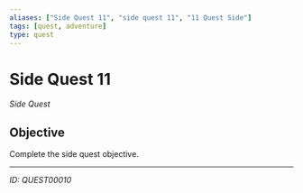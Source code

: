 ```yaml
---
aliases: ["Side Quest 11", "side quest 11", "11 Quest Side"]
tags: [quest, adventure]
type: quest
---
```


# Side Quest 11

*Side Quest*

## Objective
Complete the side quest objective.

---
*ID: QUEST00010*